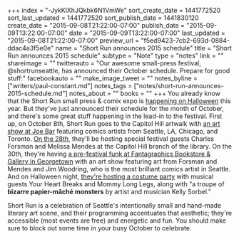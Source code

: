 +++
index = "-JykKlXhJQkbk6N1VmWe"
sort_create_date = 1441772520
sort_last_updated = 1441772520
sort_publish_date = 1441830120
create_date = "2015-09-08T21:22:00-07:00"
publish_date = "2015-09-09T13:22:00-07:00"
date = "2015-09-09T13:22:00-07:00"
last_updated = "2015-09-08T21:22:00-07:00"
preview_url = "f5ed9423-7cb2-693d-0884-ddac4a3f5e0e"
name = "Short Run announces 2015 schedule"
title = "Short Run announces 2015 schedule"
subtype = "Note"
type = "notes"
link = ""
shareimage = ""
twitterauto = "Our awesome small-press festival, @shortrunseattle, has announced their October schedule. Prepare for good stuff:"
facebookauto = ""
make_image_tweet = ""
notes_byline = ["writers/paul-constant.md"]
notes_tags = ["notes/short-run-announces-2015-schedule.md"]
notes_about = ""
books = ""
+++
You already know that the Short Run small press & comix expo is [happening on Halloween](https://www.facebook.com/events/514625295380757/) this year. But they've just announced their schedule for the month of October, and there's some great stuff happening in the lead-in to the festival. First up, on October 8th, Short Run goes to the Capitol Hill artwalk with [an art show at Joe Bar](https://www.facebook.com/events/874259452654996/) featuring comics artists from Seattle, LA, Chicago, and Toronto. [On the 28th](https://www.facebook.com/events/787266681382495/), they'll be hosting special festival guests Charles Forsman and Melissa Mendes at the Capitol Hill branch of the library. On the 30th, they're having [a pre-festival funk at Fantagraphics Bookstore & Gallery in Georgetown](https://www.facebook.com/events/122990034717614/) with an art show featuring art from Forsman and Mendes and Jim Woodring, who is the most brilliant comics artist in Seattle. And on Halloween night, [they're hosting a costume party](https://www.facebook.com/events/1656217527988606/) with musical guests Your Heart Breaks and Mommy Long Legs, along with "a troupe of **bizarre papier-mâché monsters** by artist and musician Kelly Sorbel." 

Short Run is a celebration of Seattle's intentionally small and hand-made literary art scene, and their programming accentuates that aesthetic; they're accessible (most events are free) and energetic and fun. You should make sure to block out some time in your busy October to celebrate.
